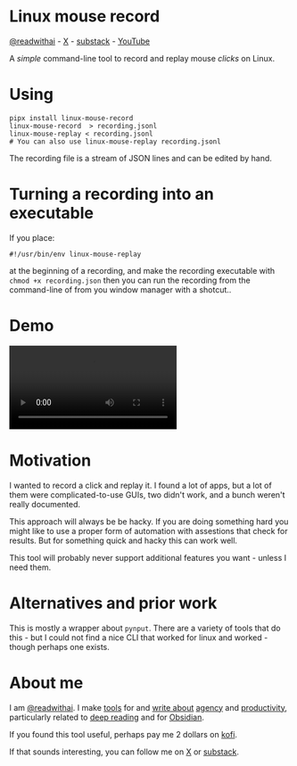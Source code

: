 # Linux mouse record
<a href="https://x.com/readwithai">@readwithai</a> - <a href="https://x.com/readwith">X</a> - <a href="https://readwithai.substack.com">substack</a> - <a href="https://www.youtube.com/@readerai">YouTube</a>

A *simple* command-line tool to record and replay mouse *clicks* on Linux.

# Using
```
pipx install linux-mouse-record
linux-mouse-record  > recording.jsonl
linux-mouse-replay < recording.jsonl
# You can also use linux-mouse-replay recording.jsonl
```

The recording file is a stream of JSON lines and can be edited by hand.

# Turning a recording into an executable
If you place:

```
#!/usr/bin/env linux-mouse-replay
```

at the beginning of a recording, and make the recording executable with `chmod +x recording.json`  then you can run the recording from the command-line of from you window manager with a shotcut..

# Demo
![demo](demo.mp4)


# Motivation
I wanted to record a click and replay it. I found a lot of apps, but a lot of them were complicated-to-use GUIs, two didn't work, and a bunch weren't really documented.

This approach will always be be hacky. If you are doing something hard you might like to use a proper form of automation with assestions that check for results. But for something quick and hacky this can work well.

This tool will probably never support additional features you want - unless I need them.

# Alternatives and prior work
This is mostly a wrapper about `pynput`. There are a variety of tools that do this - but I could not find a nice CLI that worked for linux and worked - though perhaps one exists.

# About me
I am <a href="https://x.com/readwithai">@readwithai</a>. I make <a href="https://readwithai.substack.com/">tools</a> for and <a href="https://readwithai.substack.com/">write about</a> <a href="https://readwithai.substack.com/p/reading-and-agency">agency</a> and <a href="https://readwithai.substack.com/p/obsidian-plugin-repl">productivity</a>, particularly related to <a href="https://readwithai.substack.com/p/what-is-reading-broadly-defined">deep reading</a> and for <a href="https://readwithai.substack.com/p/what-exactly-is-obsidian">Obsidian</a>.

If you found this tool useful, perhaps pay me 2 dollars on <a href="https://ko-fi.com/readwithai">kofi</a>.

If that sounds interesting, you can follow me on <a href="https://x.com/readwithai">X</a> or <a href="https://readwithai.substack.com">substack</a>.
